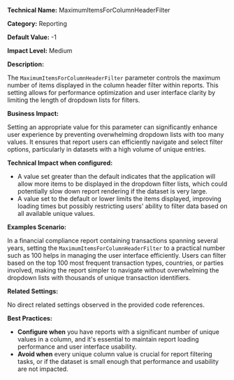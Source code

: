 **Technical Name:** MaximumItemsForColumnHeaderFilter

**Category:** Reporting

**Default Value:** -1

**Impact Level:** Medium

**Description:**

The `MaximumItemsForColumnHeaderFilter` parameter controls the maximum number of items displayed in the column header filter within reports. This setting allows for performance optimization and user interface clarity by limiting the length of dropdown lists for filters.

**Business Impact:**

Setting an appropriate value for this parameter can significantly enhance user experience by preventing overwhelming dropdown lists with too many values. It ensures that report users can efficiently navigate and select filter options, particularly in datasets with a high volume of unique entries.

**Technical Impact when configured:**

- A value set greater than the default indicates that the application will allow more items to be displayed in the dropdown filter lists, which could potentially slow down report rendering if the dataset is very large.
- A value set to the default or lower limits the items displayed, improving loading times but possibly restricting users' ability to filter data based on all available unique values.

**Examples Scenario:**

In a financial compliance report containing transactions spanning several years, setting the `MaximumItemsForColumnHeaderFilter` to a practical number such as 100 helps in managing the user interface efficiently. Users can filter based on the top 100 most frequent transaction types, countries, or parties involved, making the report simpler to navigate without overwhelming the dropdown lists with thousands of unique transaction identifiers.

**Related Settings:** 

No direct related settings observed in the provided code references.

**Best Practices:** 

- **Configure when** you have reports with a significant number of unique values in a column, and it's essential to maintain report loading performance and user interface usability.
- **Avoid when** every unique column value is crucial for report filtering tasks, or if the dataset is small enough that performance and usability are not impacted.